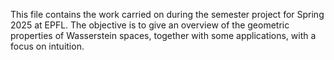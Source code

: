 This file contains the work carried on during the semester project for Spring 2025 at EPFL. The objective is to give an overview of the geometric properties of Wasserstein spaces, together with some applications, with a focus on intuition.
